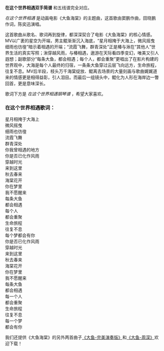 

**在这个世界相遇双手简谱** 和五线谱完全对应。

_在这个世界相遇_ 是动画电影《大鱼海棠》的主题曲，这首歌由窦鹏作曲，田晓鹏作词，陈奕迅演唱。

这首歌曲从歌名、歌词再到旋律，都深深契合了电影《大鱼海棠》的核心情感。MV以广袤的星空为开端，男主鲲渐渐沉入海底，“星月相掩于大海上，微风摇曳细雨也彷徨”暗示着相遇的开端；“流霞飞舞，群青深处”正是椿与湫在“其他人”世界生活的真实写照；湫穿越风雨，与椿相遇，遨游在天际看四季变幻，唯美又引人遐想；副歌部分“每条大鱼，都会相遇；每个人，都会重聚”更唱出了在影片构建的世界观中，大海是每个人最终的归宿，一条条大鱼穿过云层飞向远方，生命旅程，往复不息。MV后半段，枝头万千海棠绽放、鲲离去场景的大量刻画与歌曲娓娓道来的情感更是相得益彰，引人泪目。而最后一组镜头中，鲲化为人形在海岸边一瞥回首，更是意味深长。

歌词下方是 _在这个世界相遇钢琴谱_ ，希望大家喜欢。

### 在这个世界相遇歌词：

星月相掩于大海上  
微风摇曳  
细雨也彷徨  
流霞飞舞  
群青深处  
你我曾相遇的地方  
你是否已化作风雨  
穿越时光  
来到这里  
秋去春来  
海棠花开  
你在梦里  
我不愿醒来  
每条大鱼  
都会相遇  
每个人  
都会重聚  
生命旅程  
往复不息  
每个梦都会有你  
你是否已化作风雨  
穿越时光  
来到这里  
秋去春来  
海棠花开  
你在梦里  
我不愿醒来  
每条大鱼  
都会相遇  
每一个人  
都会重聚  
生命旅程  
往复不息  
每一个梦  
都会有你

我们还提供《大鱼海棠》的另外两首曲子[《大鱼-完美演奏版》](Music-7137--大鱼-完美演奏版--大鱼海棠-印象曲.html "大鱼-
完美演奏版")和[《大鱼-周深》](Music-6983-大鱼-周深.html "大鱼-周深")欢迎下载！

